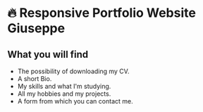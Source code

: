 # 🔥 Responsive Portfolio Website Giuseppe

## What you will find

- The possibility of downloading my CV.
- A short Bio.
- My skills and what I'm studying.
- All my hobbies and my projects.
- A form from which you can contact me.


